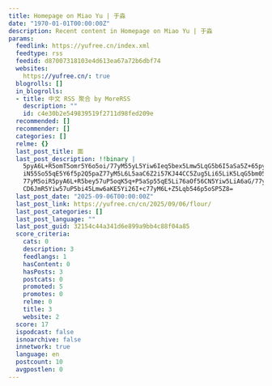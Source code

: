```yaml
---
title: Homepage on Miao Yu | 于淼
date: "1970-01-01T00:00:00Z"
description: Recent content in Homepage on Miao Yu | 于淼
params:
  feedlink: https://yufree.cn/index.xml
  feedtype: rss
  feedid: d87007318103e4d613ea67a72b6dbf74
  websites:
    https://yufree.cn/: true
  blogrolls: []
  in_blogrolls:
  - title: 中文 RSS 聚合 by MoreRSS
    description: ""
    id: c4e30b2e549839519f2711d98fed209e
  recommended: []
  recommender: []
  categories: []
  relme: {}
  last_post_title: 面
  last_post_description: !!binary |
    5pyA6L+R5omT5omr5Y6o5oi/77yM55yL5Yiw6Ieq5bex5Lmw5LqG5b6I5aSa5Z+65pys5L
    iN55So55qE5Y6f5p2Q5paZ77yM5L6L5aaC6Z2i57KJ44CC5Zug5Li65LiK5LqG5bm057qq
    77yM5oiR5pyA6L+R5bey57uP5oqK5q+P5aSp55qE5Li76aOf56CN5Yiw5LiA6aG/77yM6I
    CD6JmR5Yiw57uP5bi45Lmw6aKE5Yi26I+c77yM6L+Z5Lqb546p5oSP5Z8=
  last_post_date: "2025-09-06T00:00:00Z"
  last_post_link: https://yufree.cn/cn/2025/09/06/flour/
  last_post_categories: []
  last_post_language: ""
  last_post_guid: 32154c44a341d6e899a9bb4c88f04a85
  score_criteria:
    cats: 0
    description: 3
    feedlangs: 1
    hasContent: 0
    hasPosts: 3
    postcats: 0
    promoted: 5
    promotes: 0
    relme: 0
    title: 3
    website: 2
  score: 17
  ispodcast: false
  isnoarchive: false
  innetwork: true
  language: en
  postcount: 10
  avgpostlen: 0
---
```

